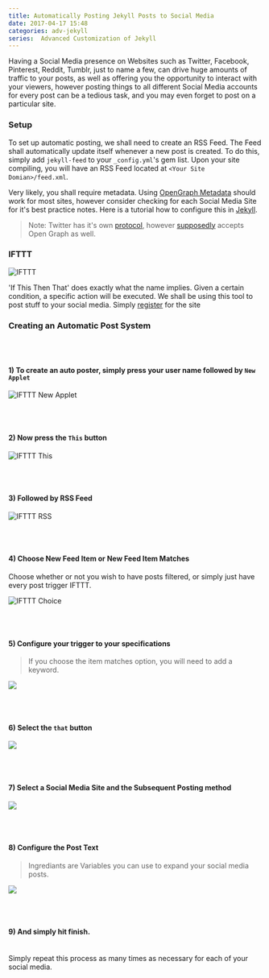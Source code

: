 ```yaml
---
title: Automatically Posting Jekyll Posts to Social Media
date: 2017-04-17 15:48
categories: adv-jekyll
series:  Advanced Customization of Jekyll
---
```



Having a Social Media presence on Websites such as Twitter, Facebook, Pinterest, Reddit, Tumblr, just to name a few, can drive huge amounts of traffic to your posts, as well as offering you the opportunity to interact with your viewers, however posting things to all different Social Media accounts for every post can be a tedious task, and you may even forget to post on a particular site.  

### Setup
To set up automatic posting, we shall need to create an RSS Feed. The Feed shall automatically update itself whenever a new post is created. To do this, simply add `jekyll-feed` to your `_config.yml`'s gem list. Upon your site compiling, you will have an RSS Feed located at `<Your Site Domian>/feed.xml`.

Very likely, you shall require metadata. Using [OpenGraph Metadata](http://ogp.me/) should work for most sites, however consider checking for each Social Media Site for it's best practice notes. Here is a tutorial how to configure this in [Jekyll](http://davidensinger.com/2013/04/adding-open-graph-tags-to-jekyll/).

>Note: Twitter has it's own [protocol](https://dev.twitter.com/cards/getting-started), however [supposedly](https://blog.kissmetrics.com/open-graph-meta-tags/) accepts Open Graph as well.

### IFTTT
![IFTTT](/images/ifttt.png "IFTTT")


'If This Then That' does exactly what the name implies. Given a certain condition, a specific action will be executed. We shall be using this tool to post stuff to your social media. Simply [register](https://ifttt.com/join) for the site

### Creating an Automatic Post System

<br><br>
#### 1) To create an auto poster, simply press your user name followed by `New Applet`

![IFTTT New Applet](/images/ifttt-new-applet.png "IFTTT New Applet")

<br><br>
#### 2) Now press the `This` button

![IFTTT This](/images/ifttt-this.png "IFTTT This")

<br><br>
#### 3) Followed by RSS Feed

![IFTTT RSS](/images/ifttt-rss.png "IFTTT RSS")

<br><br>
#### 4) Choose New Feed Item or New Feed Item Matches
Choose whether or not you wish to have posts filtered, or simply just have every post trigger IFTTT.

![IFTTT Choice](/images/ifttt-rss-choice.png "IFTTT Choice")

<br><br>
#### 5) Configure your trigger to your specifications
>If you choose the item matches option, you will need to add a keyword.

![](/images/ifttt-rss-trigger.png)

<br><br>
#### 6) Select the `that` button

![](/images/ifttt-that.png)

<br><br>
#### 7) Select a Social Media Site and the Subsequent Posting method

![](/images/ifttt-social-choice.png)

<br><br>
#### 8) Configure the Post Text

> Ingrediants are Variables you can use to expand your social media posts.

![](/images/ifttt-twitter.png)


<br><br>
#### 9) And simply hit finish.

<br>Simply repeat this process as many times as necessary for each of your social media.
